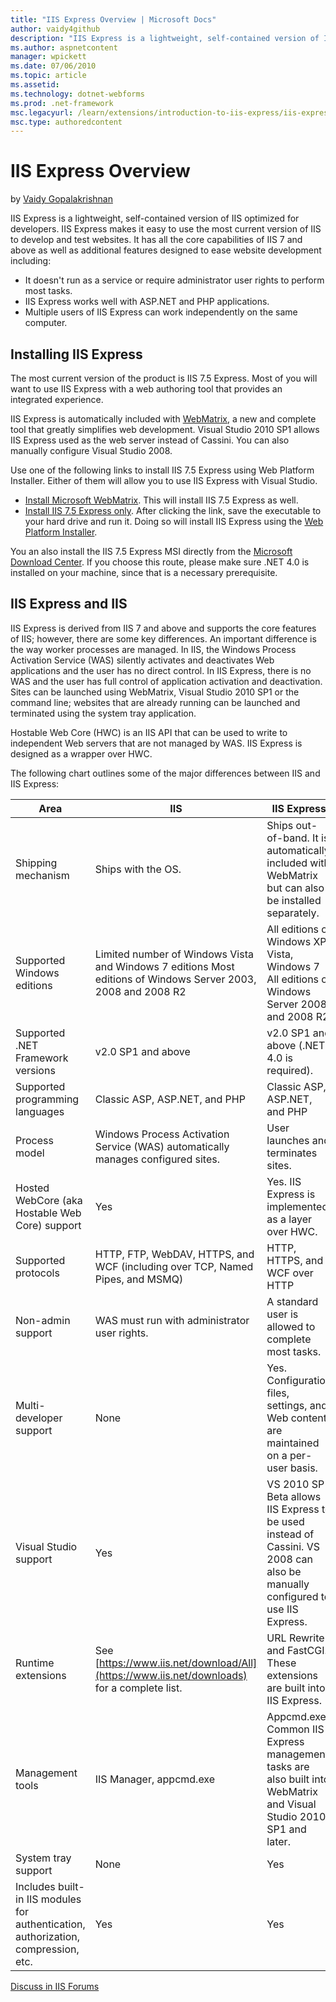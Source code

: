 ```yaml
---
title: "IIS Express Overview | Microsoft Docs"
author: vaidy4github
description: "IIS Express is a lightweight, self-contained version of IIS optimized for developers. IIS Express makes it easy to use the most current version of IIS to dev..."
ms.author: aspnetcontent
manager: wpickett
ms.date: 07/06/2010
ms.topic: article
ms.assetid: 
ms.technology: dotnet-webforms
ms.prod: .net-framework
msc.legacyurl: /learn/extensions/introduction-to-iis-express/iis-express-overview
msc.type: authoredcontent
---
```

IIS Express Overview
====================
by [Vaidy Gopalakrishnan](https://github.com/vaidy4github)

IIS Express is a lightweight, self-contained version of IIS optimized for developers. IIS Express makes it easy to use the most current version of IIS to develop and test websites. It has all the core capabilities of IIS 7 and above as well as additional features designed to ease website development including:

- It doesn't run as a service or require administrator user rights to perform most tasks.
- IIS Express works well with ASP.NET and PHP applications.
- Multiple users of IIS Express can work independently on the same computer.

<a id="Installation"></a>

## Installing IIS Express

The most current version of the product is IIS 7.5 Express. Most of you will want to use IIS Express with a web authoring tool that provides an integrated experience.

IIS Express is automatically included with [WebMatrix](https://www.microsoft.com/web/webmatrix "Microsoft WebMatrix"), a new and complete tool that greatly simplifies web development. Visual Studio 2010 SP1 allows IIS Express used as the web server instead of Cassini. You can also manually configure Visual Studio 2008.

Use one of the following links to install IIS 7.5 Express using Web Platform Installer. Either of them will allow you to use IIS Express with Visual Studio.

- [Install Microsoft WebMatrix](https://www.microsoft.com/web/gallery/install.aspx?appid=WebMatrix "Install Microsoft WebMatrix"). This will install IIS 7.5 Express as well.
- [Install IIS 7.5 Express only](https://www.microsoft.com/web/gallery/install.aspx?appid=IISExpress "Install IIS 7.5 Express"). After clicking the link, save the executable to your hard drive and run it. Doing so will install IIS Express using the [Web Platform Installer](../../install/web-platform-installer/using-the-microsoft-web-platform-installer.md "Web Platform Installer").

You an also install the IIS 7.5 Express MSI directly from the [Microsoft Download Center](https://www.microsoft.com/downloads/en/details.aspx?FamilyID=abc59783-89de-4adc-b770-0a720bb21deb). If you choose this route, please make sure .NET 4.0 is installed on your machine, since that is a necessary prerequisite.

## IIS Express and IIS

IIS Express is derived from IIS 7 and above and supports the core features of IIS; however, there are some key differences. An important difference is the way worker processes are managed. In IIS, the Windows Process Activation Service (WAS) silently activates and deactivates Web applications and the user has no direct control. In IIS Express, there is no WAS and the user has full control of application activation and deactivation. Sites can be launched using WebMatrix, Visual Studio 2010 SP1 or the command line; websites that are already running can be launched and terminated using the system tray application.

Hostable Web Core (HWC) is an IIS API that can be used to write to independent Web servers that are not managed by WAS. IIS Express is designed as a wrapper over HWC.

The following chart outlines some of the major differences between IIS and IIS Express:

| **Area** | **IIS** | **IIS Express** |
| --- | --- | --- |
| Shipping mechanism | Ships with the OS. | Ships out-of-band. It is automatically included with WebMatrix but can also be installed separately. |
| Supported Windows editions | Limited number of Windows Vista and Windows 7 editions Most editions of Windows Server 2003, 2008 and 2008 R2 | All editions of Windows XP, Vista, Windows 7 All editions of Windows Server 2008 and 2008 R2 |
| Supported .NET Framework versions | v2.0 SP1 and above | v2.0 SP1 and above (.NET 4.0 is required). |
| Supported programming languages | Classic ASP, ASP.NET, and PHP | Classic ASP, ASP.NET, and PHP |
| Process model | Windows Process Activation Service (WAS) automatically manages configured sites. | User launches and terminates sites. |
| Hosted WebCore (aka Hostable Web Core) support | Yes | Yes. IIS Express is implemented as a layer over HWC. |
| Supported protocols | HTTP, FTP, WebDAV, HTTPS, and WCF (including over TCP, Named Pipes, and MSMQ) | HTTP, HTTPS, and WCF over HTTP |
| Non-admin support | WAS must run with administrator user rights. | A standard user is allowed to complete most tasks. |
| Multi-developer support | None | Yes. Configuration files, settings, and Web content are maintained on a per-user basis. |
| Visual Studio support | Yes | VS 2010 SP1 Beta allows IIS Express to be used instead of Cassini. VS 2008 can also be manually configured to use IIS Express. |
| Runtime extensions | See [https://www.iis.net/download/All](https://www.iis.net/downloads) for a complete list. | URL Rewrite and FastCGI. These extensions are built into IIS Express. |
| Management tools | IIS Manager, appcmd.exe | Appcmd.exe. Common IIS Express management tasks are also built into WebMatrix and Visual Studio 2010 SP1 and later. |
| System tray support | None | Yes |
| Includes built-in IIS modules for authentication, authorization, compression, etc. | Yes | Yes |
  
  
[Discuss in IIS Forums](https://forums.iis.net/1166.aspx)